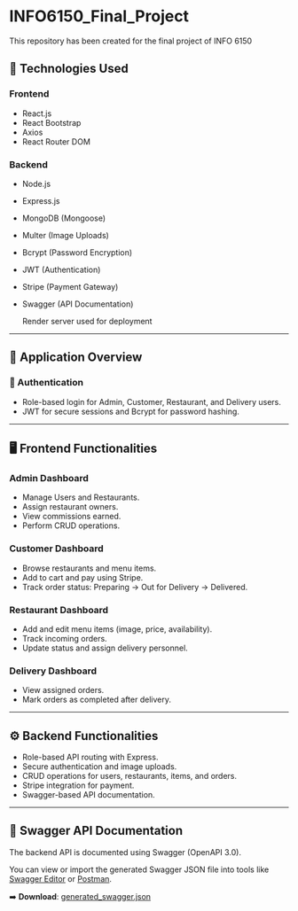 # INFO6150_Final_Project
This repository has been created for the final project of INFO 6150
## 🚀 Technologies Used

### Frontend
- React.js
- React Bootstrap
- Axios
- React Router DOM

### Backend
- Node.js
- Express.js
- MongoDB (Mongoose)
- Multer (Image Uploads)
- Bcrypt (Password Encryption)
- JWT (Authentication)
- Stripe (Payment Gateway)
- Swagger (API Documentation)

  Render server used for deployment

---

## 📱 Application Overview

### 🔐 Authentication
- Role-based login for Admin, Customer, Restaurant, and Delivery users.
- JWT for secure sessions and Bcrypt for password hashing.

---

## 🖥️ Frontend Functionalities

### Admin Dashboard
- Manage Users and Restaurants.
- Assign restaurant owners.
- View commissions earned.
- Perform CRUD operations.

### Customer Dashboard
- Browse restaurants and menu items.
- Add to cart and pay using Stripe.
- Track order status: Preparing → Out for Delivery → Delivered.

### Restaurant Dashboard
- Add and edit menu items (image, price, availability).
- Track incoming orders.
- Update status and assign delivery personnel.

### Delivery Dashboard
- View assigned orders.
- Mark orders as completed after delivery.

---

## ⚙️ Backend Functionalities

- Role-based API routing with Express.
- Secure authentication and image uploads.
- CRUD operations for users, restaurants, items, and orders.
- Stripe integration for payment.
- Swagger-based API documentation.

---

## 📘 Swagger API Documentation

The backend API is documented using Swagger (OpenAPI 3.0).

You can view or import the generated Swagger JSON file into tools like [Swagger Editor](https://editor.swagger.io/) or [Postman](https://www.postman.com/).

➡️ **Download**: [generated_swagger.json](./generated_swagger.json)

